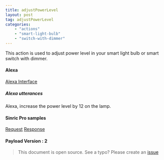 ```yaml
---
title: adjustPowerLevel
layout: post
tag: adjustPowerLevel
categories: 
    - "actions"
    - "smart-light-bulb"
    - "switch-with-dimmer"
---
```


This action is used to adjust power level in your smart light bulb or smart switch with dimmer.

#### Alexa
[Alexa Interface](https://developer.amazon.com/docs/device-apis/alexa-powerlevelcontroller.html#adjustpowerlevel-directive)

##### Alexa utterances
Alexa, increase the power level by 12 on the lamp.


#### Sinric Pro samples
[Request](https://github.com/sinricpro/sample_messages/blob/master/02_PowerLevel/02_adjustPowerLevel/01_Request.json)
[Response](https://github.com/sinricpro/sample_messages/blob/master/02_PowerLevel/02_adjustPowerLevel/02_Response.json)

#### Payload Version : 2

> This document is open source. See a typo? Please create an [issue](https://github.com/sinricpro/help-docs)
